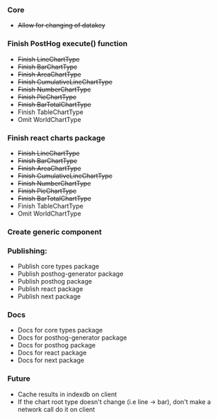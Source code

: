 ### Core

- ~~Allow for changing of datakey~~

### Finish PostHog execute() function

- ~~Finish LineChartType~~
- ~~Finish BarChartType~~
- ~~Finish AreaChartType~~
- ~~Finish CumulativeLineChartType~~
- ~~Finish NumberChartType~~
- ~~Finish PieChartType~~
- ~~Finish BarTotalChartType~~
- Finish TableChartType
- Omit WorldChartType

### Finish react charts package

- ~~Finish LineChartType~~
- ~~Finish BarChartType~~
- ~~Finish AreaChartType~~
- ~~Finish CumulativeLineChartType~~
- ~~Finish NumberChartType~~
- ~~Finish PieChartType~~
- ~~Finish BarTotalChartType~~
- Finish TableChartType
- Omit WorldChartType

### Create generic <Chart/> component

### Publishing:

- Publish core types package
- Publish posthog-generator package
- Publish posthog package
- Publish react package
- Publish next package

### Docs

- Docs for core types package
- Docs for posthog-generator package
- Docs for posthog package
- Docs for react package
- Docs for next package

### Future

- Cache results in indexdb on client
- If the chart root type doesn't change (i.e line -> bar), don't make a network call do it on client
